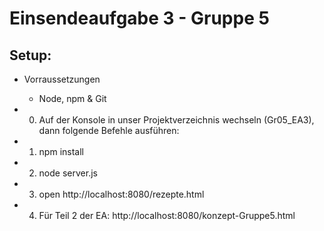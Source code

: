 

Einsendeaufgabe 3 - Gruppe 5
======

## Setup:
- Vorraussetzungen
    - Node, npm & Git
- 0) Auf der Konsole in unser Projektverzeichnis wechseln (Gr05_EA3), dann folgende Befehle ausführen:
- 1) npm install
- 2) node server.js
- 3) open http://localhost:8080/rezepte.html

- 4) Für Teil 2 der EA: http://localhost:8080/konzept-Gruppe5.html


